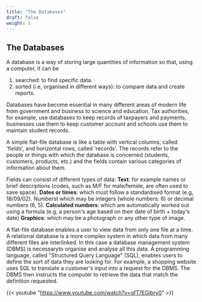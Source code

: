 ```yaml
---
title: "The Databases"
draft: false
weight: 1
---
```


## The Databases

A database is a way of storing large quantities of information so that, using a computer, it can be

1. searched: to find specific data.
2. sorted (i.e, organised in different ways): to compare data and create reports.

Databases have become essential in many different areas of modern life from government and business to science and education. Tax authorities, for example, use databases to keep records of taxpayers and payments, businesses use them to keep customer account and schools use them to maintain student records.

A simple flat-file database is like a table with vertical columns, called 'fields', and horizontal rows, called 'records'. The records refer to the people or things with which the database is concerned (students, customers, products, etc.) and the fields contain various categories of information about them.

Fields can consist of different types of data:
**Text**: for example names or brief descriptions (codes, such as M/F for male/female, are often used to save space).
**Dates or times**: which must follow a standardised format (e.g, 18/09/02). Numberst which may be integers (whole numbers: 6) or decimal numbers (6, 5).
**Calculated numbers**: which are automatically worked out using a formula (e.g, a person's age based on their date of birth + today's date)
**Graphics**: which may be a photograph or any other type of image.

A flat-file database enables a user to view data from only one file at a time. A relational database is a more complex system in which data from many different files are interlinked. In this case a database management system (DBMS) is necessaryto organise and analyse all this data.
A programming language, called "Structured Query Language" (SQL), enables users to define the sort of data they are looking for. For example, a shopping website uses SQL to translate a customer's input into a request for the DBMS. The DBMS then instructs the computer to retrieve the data that match the definition requested.

{{< youtube "https://www.youtube.com/watch?v=gfT7EGibry0" >}}
